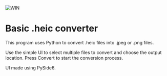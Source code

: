 ![WIN](https://github.com/user-attachments/assets/f01eef2f-eefe-4489-b3aa-1ca8a52d3734)

# Basic .heic converter

This program uses Python to convert .heic files into .jpeg or .png files.

Use the simple UI to select multiple files to convert and choose the output location. Press Convert to start the conversion process.

UI made using PySide6.
